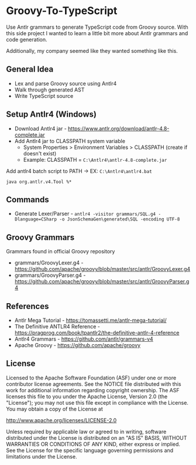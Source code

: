 # Groovy-To-TypeScript

Use Antlr grammars to generate TypeScript code from Groovy source.
With this side project I wanted to learn a little bit more about Antlr grammars and code generation.

Additionally, my company seemed like they wanted something like this.


## General Idea
* Lex and parse Groovy source using Antlr4
* Walk through generated AST
* Write TypeScript source


## Setup Antlr4 (Windows)
* Download Antlr4 jar - https://www.antlr.org/download/antlr-4.8-complete.jar
* Add Antlr4 jar to CLASSPATH system variable
  * System Properties > Environment Variables > CLASSPATH  (create if doesn't exist)
  * Example: CLASSPATH = ```C:\Antlr4\antlr-4.8-complete.jar```

Add antlr4 batch script to PATH -> EX: ```C:\Antlr4\antlr4.bat```
```batch
java org.antlr.v4.Tool %*
```


## Commands
* Generate Lexer/Parser - ```antlr4 -visitor grammars/SQL.g4 -Dlanguage=CSharp -o JsonSchemaGen\generated\SQL -encoding UTF-8```


## Groovy Grammars
Grammars found in official Groovy repository
* grammars/GroovyLexer.g4 - https://github.com/apache/groovy/blob/master/src/antlr/GroovyLexer.g4
* grammars/GroovyParser.g4 - https://github.com/apache/groovy/blob/master/src/antlr/GroovyParser.g4


## References
* Antlr Mega Tutorial - https://tomassetti.me/antlr-mega-tutorial/
* The Definitive ANTLR4 Reference - https://pragprog.com/book/tpantlr2/the-definitive-antlr-4-reference
* Antlr4 Grammars - https://github.com/antlr/grammars-v4
* Apache Groovy - https://github.com/apache/groovy


## License
Licensed to the Apache Software Foundation (ASF) under one
or more contributor license agreements.  See the NOTICE file
distributed with this work for additional information
regarding copyright ownership.  The ASF licenses this file
to you under the Apache License, Version 2.0 (the
"License"); you may not use this file except in compliance
with the License.  You may obtain a copy of the License at

http://www.apache.org/licenses/LICENSE-2.0

Unless required by applicable law or agreed to in writing,
software distributed under the License is distributed on an
"AS IS" BASIS, WITHOUT WARRANTIES OR CONDITIONS OF ANY
KIND, either express or implied.  See the License for the
specific language governing permissions and limitations
under the License.
